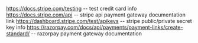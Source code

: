 https://docs.stripe.com/testing -- test credit card info
https://docs.stripe.com/api -- stripe api payment gateway documentation link
https://dashboard.stripe.com/test/apikeys -- stripe public/private secret key info
https://razorpay.com/docs/api/payments/payment-links/create-standard/ -- razorpay payment gateway documentation
